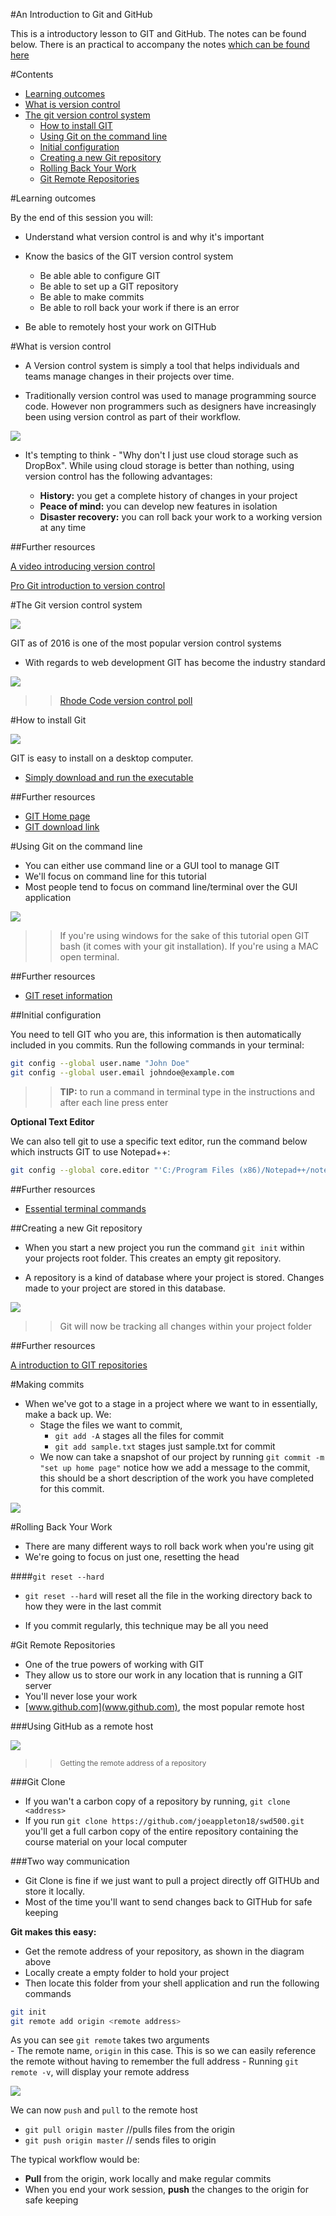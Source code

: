 #An Introduction to Git and GitHub

This is a introductory lesson to GIT and GitHub. The notes can be found below. There is an practical to accompany the notes [which can be found here](https://github.com/joeappleton18/solentgit/blob/master/practical.md)  



#Contents

- [Learning outcomes](#learning-outcomes)
- [What is version control](#what-is-version-control)
- [The git version control system](#the-git-version-control-system)
	- [How to install GIT](#how-to-install-Git)
	- [Using Git on the command line](#using-git-on-the-command-line)
	- [Initial configuration](#initial-configuration)
   - [Creating a new Git repository](#creating-a-new-git-repository)
   - [Rolling Back Your Work](#rolling-back-your-work)
   - [Git Remote Repositories](#git-remote-repositories)

#Learning outcomes

By the end of this session you will:


- Understand what version control is and why it's important 
- Know the basics of the GIT version control system
   - Be able able to configure GIT 
	- Be able to set up a GIT repository 
	- Be able to make commits 
	- Be able to roll back your work if there is an error 
	
- Be able to remotely host your work on GITHub

#What is version control 

- A Version control system is simply a tool that helps individuals and teams manage changes in their projects over time. 

- Traditionally version control was used to manage programming source code. However non programmers such as designers have increasingly been using version control as part of their workflow. 

![](assets/images/cloud-logos.jpg)


- It's tempting to think - "Why don't I just use cloud storage such as DropBox".  While using cloud storage is better than nothing, using version control has the following advantages:

	- **History:** you get a complete history of changes in your project 
	- **Peace of mind:** you can develop new features in isolation 
	- **Disaster recovery:** you can roll back your work to a working version at any time

##Further resources 

[A video introducing version control](https://git-scm.com/video/what-is-version-control)

[Pro Git introduction to version control](https://git-scm.com/book/en/v2/Getting-Started-About-Version-Control)


#The Git version control system

![](assets/images/git_logo.jpg)

GIT as of 2016 is one of the most popular version control systems

- With regards to web development GIT has become the industry standard


![](assets/images/git_twitter_pic.jpg)
>> [Rhode Code version control poll](https://rhodecode.com/insights/version-control-systems-2016)

#How to install Git 

![](assets/git_download.png)

GIT is easy to install on a desktop computer.

- [Simply download and run the executable](https://git-scm.com/download/win)

##Further resources 

- [GIT Home page](https://git-scm.com/)
- [GIT download link](https://git-scm.com/download/win)


#Using Git on the command line

- You can either use command line or a GUI tool to manage GIT
- We'll focus on command line for this tutorial 
- Most people tend to focus on command line/terminal over the GUI application

![](assets/images/terminal_bash.jpg)


>> If you're using windows for the sake of this tutorial open GIT bash (it comes with your git installation). If you're using a MAC open terminal. 


##Further resources 
- [GIT reset information](https://git-scm.com/docs/git-reset)




##Initial configuration 

You need to tell GIT who you are, this information is then automatically included in you commits. Run the following commands in your terminal:


```bash
git config --global user.name "John Doe"  
git config --global user.email johndoe@example.com  
```
>> **TIP:** to run a command in terminal type in the instructions and after each line press enter

**Optional Text Editor**

We can also tell git to use a  specific text editor, run the command below which instructs GIT to use Notepad++:

```bash
git config --global core.editor "'C:/Program Files (x86)/Notepad++/notepad++.exe' -multiInst -nosession"
```

##Further resources 

- [Essential terminal commands](http://www.hongkiat.com/blog/web-designers-essential-command-lines/)


##Creating a new Git repository 

- When you start a new project you run the command `git init` within your projects root folder. This creates an empty git repository. 

-  A repository is a kind of database where your project is stored. Changes made to your project are stored in this database.


![](assets/git_folder.png)
>> Git will now be tracking all changes within your project folder

##Further resources 

[A introduction to GIT repositories](https://www.sbf5.com/~cduan/technical/git/git-1.shtml)

#Making commits 

- When we've got to a stage in a project where we want to in essentially, make a back up. We:
 	- Stage the files we want to commit,  
 		- `git add -A` stages all the files for commit 
 		- `git add sample.txt` stages just sample.txt for commit
 	- We now can take a snapshot of our project by running `git commit -m "set up home page"` notice how we add a message to the commit, this should be a short description of the work you have completed for this commit. 

![](assets/git_work_flow.png) 	


	
#Rolling Back Your Work

- There are many different ways to roll back work when you're using git 
- We're going to focus on just one, resetting the head

####`git reset --hard`

- `git reset --hard` will reset all the file in the working directory back to how they were in the last commit 

- If you commit regularly, this technique may be all you need 



#Git Remote Repositories 

- One of the true powers of working with GIT 
- They allow us to store our work in any location that is running a GIT server
- You'll never lose your work 
- [www.github.com](www.github.com), the most popular remote host

###Using GitHub as a remote host 

![](assets/git_getting_remote_address.jpg)

>> <sub> Getting the remote address of a repository </sub>

###Git Clone

- If you wan't a carbon copy of a repository by running, `git clone <address>
` 
- If you run `git clone https://github.com/joeappleton18/swd500.git` you'll get a full carbon copy of the entire repository containing the course material on your local computer 


###Two way communication 

- Git Clone is fine if we just want to pull a project directly off GITHUb and store it locally. 
-  Most of the time you'll want to send changes back to GITHub for safe keeping
	
**Git makes this easy:**

- Get the remote address of your repository, as shown in the diagram above
- Locally create a empty folder to hold your project 
-  Then locate this folder from your shell application and run the following commands

```bash 
git init 
git remote add origin <remote address>
```

As you can see `git remote` takes two arguments  
	- The remote name, `origin` in this case. This is so we can easily reference the remote without having to remember the full address 
	- Running `git remote -v`, will display your remote address

![](assets/git_remote_v.jpg)	

We can now `push` and `pull` to the remote host

- `git pull origin master`  //pulls files from the origin 
- `git push origin master` // sends files to origin  

The typical workflow would be:

- **Pull** from the origin, work locally and make regular commits
- When you end your work session, **push** the changes to the origin for safe keeping 
	
	






